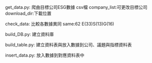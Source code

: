get_data.py: 爬曲目標公司ESG數據 csv檔
    company_list:可更改目標公司
    download_dir:下載位置

check_data: 比較各數據異同
    same:62 E(33)S(13)G(16)

build_DB.py: 建立資料庫

build_table.py: 建立資料表與放入數據到公司、議題與指標資料表

insert_data.py: 放入數據到對應資料表中